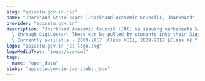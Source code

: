 ```yaml
---
slug: "apisetu-gov-in-jac"
name: "Jharkhand State Board (Jharkhand Academic Council), Jharkhand"
provider: "apisetu.gov.in"
description: "Jharkhand Academic Council (JAC) is issuing marksheets & passing certificates\
  \ through DigiLocker. These can be pulled by students into their DigiLocker accounts.\
  \ Currently available - 2009-2017 [Class XII], 2009-2017 [Class X]."
logo: "apisetu.gov.in-jac-logo.svg"
logoMediaType: "image/svg+xml"
tags:
- name: "open_data"
stubs: "apisetu.gov.in-jac-stubs.json"
---
```

